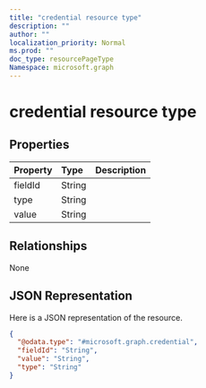 ```yaml
---
title: "credential resource type"
description: ""
author: ""
localization_priority: Normal
ms.prod: ""
doc_type: resourcePageType
Namespace: microsoft.graph
---
```



# credential resource type



## Properties
|Property|Type|Description|
|:---|:---|:---|
|fieldId|String||
|type|String||
|value|String||

## Relationships
None

## JSON Representation
Here is a JSON representation of the resource.
<!-- {
  "blockType": "resource",
  "@odata.type": "microsoft.graph.credential"
}
-->
``` json
{
  "@odata.type": "#microsoft.graph.credential",
  "fieldId": "String",
  "value": "String",
  "type": "String"
}
```

